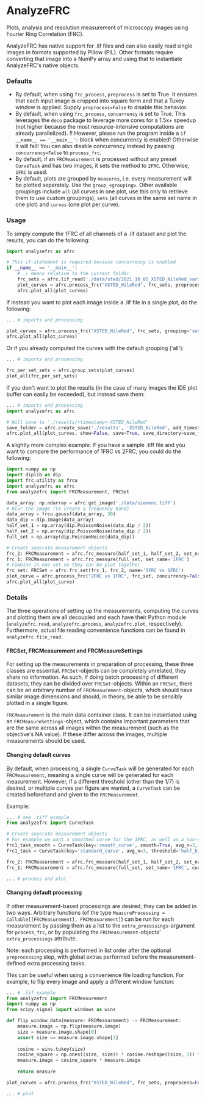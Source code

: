 # AnalyzeFRC
Plots, analysis and resolution measurement of microscopy images using Fourier Ring Correlation (FRC).

AnalyzeFRC has native support for .lif files and can also easily read single images in formats supported by Pillow (PIL). Other formats require converting that image into a NumPy array and using that to instantiate AnalyzeFRC's native objects.

### Defaults

- By default, when using `frc_process`, `preprocess` is set to True. It ensures that each input image is cropped into square form and that a Tukey window is applied. Supply `proprocess=False` to disable this behavior.
- By default, when using `frc_process`, `concurrency` is set to True. This leverages the `deco` package to leverage more cores for a 1.5x+ speedup (not higher because the most resource-intensive computations are already parallelized). !! However, please run the program inside a `if __name__ == '__main__':` block when concurrency is enabled! Otherwise it will fail! You can also disable concurrency instead by passing `concurrency=False` to `process_frc`.
- By default, if an `FRCMeasurement` is processed without any preset `CurveTask` and has two images, it sets the method to `2FRC`. Otherwise, `1FRC` is used.
- By default, plots are grouped by `measures`, i.e. every measurement will be plotted separately. Use the `group_<grouping>`. Other available groupings include `all` (all curves in one plot, use this only to retrieve them to use custom groupings), `sets` (all curves in the same set name in one plot) and `curves` (one plot per curve).


### Usage

To simply compute the 1FRC of all channels of a .lif dataset and plot the results, you can do the following:

```python
import analyzefrc as afrc

# This if-statement is required because concurrency is enabled
if __name__ == '__main__':
    # ./ means relative to the current folder
    frc_sets = afrc.lif_read('./data/sted/2021_10_05_XSTED_NileRed_variation_excitation_power_MLampe.lif')
    plot_curves = afrc.process_frc("XSTED_NileRed", frc_sets, preprocess=True, concurrency=True)
    afrc.plot_all(plot_curves)
```

If instead you want to plot each image inside a .lif file in a single plot, do the following:

```python
... # imports and processing

plot_curves = afrc.process_frc("XSTED_NileRed", frc_sets, grouping='sets', preprocess=True, concurrency=False)
afrc.plot_all(plot_curves)
```
Or if you already computed the curves with the default grouping ('all'):

```python
... # imports and processing

frc_per_set_sets = afrc.group_sets(plot_curves)
plot_all(frc_per_set_sets)
```

If you don't want to plot the results (in the case of many images the IDE plot buffer can easily be exceeded), but instead save them:

```python
... # imports and processing
import analyzefrc as afrc

# Will save to './results/<timestamp>-XSTED_NileRed'
save_folder = afrc.create_save('./results', 'XSTED_NileRed', add_timestamp=True)
afrc.plot_all(plot_curves, show=False, save=True, save_directory=save_folder, dpi=180)

```

A slightly more complex example: If you have a sample .tiff file and you want to compare the performance of 1FRC vs 2FRC, you could do the following:

```python
import numpy as np
import diplib as dip
import frc.utility as frcu
import analyzefrc as afrc
from analyzefrc import FRCMeasurement, FRCSet

data_array: np.ndarray = afrc.get_image('./data/siemens.tiff')
# Blur the image (to create a frequency band)
data_array = frcu.gaussf(data_array, 30)
data_dip = dip.Image(data_array)
half_set_1 = np.array(dip.PoissonNoise(data_dip / 2))
half_set_2 = np.array(dip.PoissonNoise(data_dip / 2))
full_set = np.array(dip.PoissonNoise(data_dip))

# Create seperate measurement objects
frc_2: FRCMeasurement = afrc.frc_measure(half_set_1, half_set_2, set_name='2FRC')
frc_1: FRCMeasurement = afrc.frc_measure(full_set, set_name='1FRC')
# Combine in one set so they can be plot together
frc_set: FRCSet = afrc.frc_set(frc_1, frc_2, name='2FRC vs 1FRC')
plot_curve = afrc.process_frc("2FRC vs 1FRC", frc_set, concurrency=False)
afrc.plot_all(plot_curve)
```

### Details

The three operations of setting up the measurements, computing the curves and plotting them are all decoupled and each have their Python module (`analyzefrc.read`, `analyzefrc.process`, `analyzefrc.plot`, respectively). Furthermore, actual file reading convenience functions can be found in `analyzefrc.file_read`.

#### FRCSet, FRCMeasurement and FRCMeasureSettings

For setting up the measurements in preparation of processing, these three classes are essential. `FRCSet`-objects can be completely unrelated, they share no information. As such, if doing batch processing of different datasets, they can be divided over `FRCSet`-objects.
Within an `FRCSet`, there can be an arbitrary number of `FRCMeasurement`-objects, which should have similar image dimensions and should, in theory, be able to be sensibly plotted in a single figure.

`FRCMeasurement` is the main data container class. It can be instantiated using an `FRCMeasureSettings`-object, which contains important parameters that are the same across all images within the measurement (such as the objective's NA value). If these differ across the images, multiple measurements should be used.

#### Changing default curves

By default, when processing, a single `CurveTask` will be generated for each `FRCMeasurement`, meaning a single curve will be generated for each measurement. However, if a different threshold (other than the 1/7) is desired, or multiple curves per figure are wanted, a `CurveTask` can be created beforehand and given to the `FRCMeasurement`.

Example:

```python
... # see .tiff example
from analyzefrc import CurveTask

# Create seperate measurement objects
# For example we want a smoothed curve for the 1FRC, as well as a non-smoothed curve
frc1_task_smooth = CurveTask(key='smooth_curve', smooth=True, avg_n=3, threshold='half_bit')
frc1_task = CurveTask(key='standard_curve', avg_n=3, threshold='half_bit')

frc_2: FRCMeasurement = afrc.frc_measure(half_set_1, half_set_2, set_name='2FRC')
frc_1: FRCMeasurement = afrc.frc_measure(full_set, set_name='1FRC', curve_tasks=[frc1_task, frc1_task_smooth])

... # process and plot
```

#### Changing default processing

If other measurement-based processings are desired, they can be added in two ways. Arbitrary functions (of the type `MeasureProcessing = Callable[[FRCMeasurement], FRCMeasurement]`) can be run for each measurement by passing them as a list to the `extra_processings`-argument for `process_frc`, or by populating the `FRCMeasurement`-objects' `extra_processings` attribute.

Note: each processing is performed in list order after the optional `preprocessing` step, with global extras performed before the measurement-defined extra processing tasks.

This can be useful when using a convenience file loading function. For example, to flip every image and apply a different window functon:

```python
... # .lif example
from analyzefrc import FRCMeasurement
import numpy as np
from scipy.signal import windows as wins

def flip_window_data(measure: FRCMeasurement) -> FRCMeasurement:
    measure.image = np.flip(measure.image)
    size = measure.image.shape[0]
    assert size == measure.image.shape[1]
    
    cosine = wins.tukey(size)
    cosine_square = np.ones((size, size)) * cosine.reshape((size, 1)) * cosine.reshape((1, size))
    measure.image = cosine_square * measure.image
    
    return measure

plot_curves = afrc.process_frc("XSTED_NileRed", frc_sets, preprocess=False, extra_processings=[flip_window_data], concurrency=False)

... # plot
```